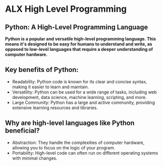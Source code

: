 # ALX High Level Programming

## Python: A High-Level Programming Language

__Python is a popular and versatile high-level programming language. This means it's designed to be easy for humans to understand and write, as opposed to low-level languages that require a deeper understanding of computer hardware.__

## Key benefits of Python:

* Readability: Python code is known for its clear and concise syntax, making it easier to learn and maintain.
* Versatility: Python can be used for a wide range of tasks, including web development, data science, machine learning, scripting, and more.
* Large Community: Python has a large and active community, providing extensive learning resources and libraries.

## Why are high-level languages like Python beneficial?

* Abstraction: They handle the complexities of computer hardware, allowing you to focus on the logic of your program.
* Portability: High-level code can often run on different operating systems with minimal changes.
